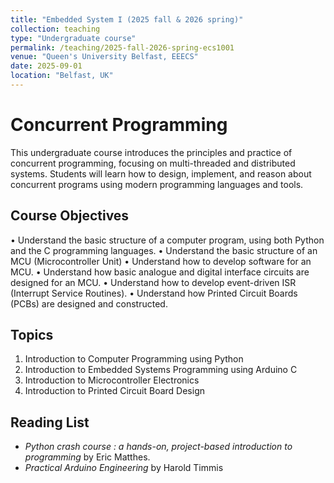 ```yaml
---
title: "Embedded System I (2025 fall & 2026 spring)"
collection: teaching
type: "Undergraduate course"
permalink: /teaching/2025-fall-2026-spring-ecs1001
venue: "Queen's University Belfast, EEECS"
date: 2025-09-01
location: "Belfast, UK"
---
```


# Concurrent Programming

This undergraduate course introduces the principles and practice of concurrent programming, focusing on multi-threaded and distributed systems. Students will learn how to design, implement, and reason about concurrent programs using modern programming languages and tools.

## Course Objectives

• Understand the basic structure of a computer program, using both Python and the C
programming languages.
• Understand the basic structure of an MCU (Microcontroller Unit)
• Understand how to develop software for an MCU.
• Understand how basic analogue and digital interface circuits are designed for an MCU.
• Understand how to develop event-driven ISR (Interrupt Service Routines).
• Understand how Printed Circuit Boards (PCBs) are designed and constructed.

## Topics

1. Introduction to Computer Programming using Python
2. Introduction to Embedded Systems Programming using Arduino C
3. Introduction to Microcontroller Electronics
4. Introduction to Printed Circuit Board Design

## Reading List

- *Python crash course : a hands-on, project-based introduction to programming* by Eric Matthes.
- *Practical Arduino Engineering* by Harold Timmis

